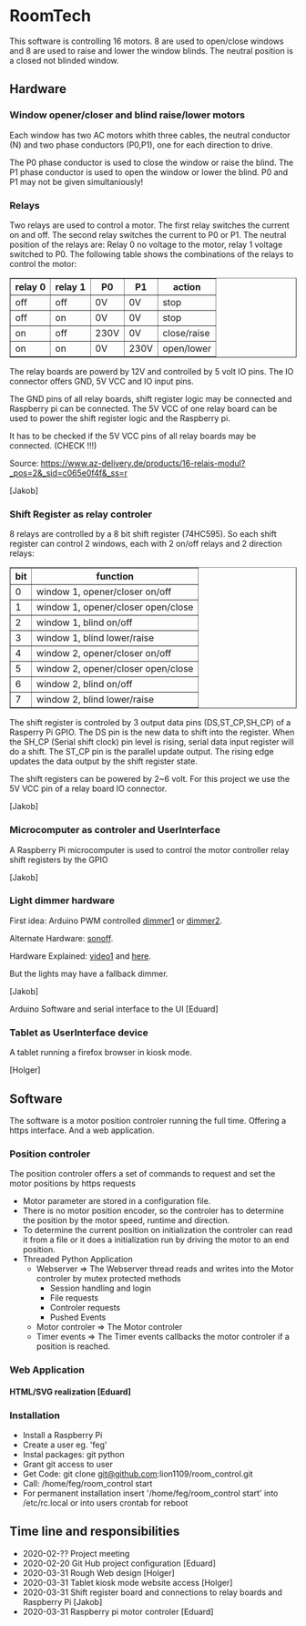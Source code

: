 [//]: # (file: "~/Privat/R3P/room_tech/README.md")
# RoomTech
This software is controlling 16 motors. 8 are used to open/close windows and 8 are used to raise and lower the window blinds. The neutral position is a closed not blinded window.


## Hardware

### Window opener/closer and blind raise/lower motors
Each window has two AC motors whith three cables, the neutral conductor (N) and two phase conductors (P0,P1), one for each direction to drive. 

The P0 phase conductor is used to close the window or raise the blind. The P1 phase conductor is used to open the window or lower the blind. P0 and P1 may not be given simultaniously!

### Relays
Two relays are used to control a motor. The first relay switches the current on and off. The second relay switches the current to P0 or P1. The neutral position of the relays are: Relay 0 no voltage to the motor, relay 1 voltage switched to P0. The following table shows the combinations of the relays to control the motor:

<table border="1">
  <tr><th>relay 0</th><th>relay 1</th><th> P0 </th><th> P1 </th><th>action</th></tr>
  <tr><td> off   </td><td> off   </td><td> 0V </td><td> 0V </td><td>stop</td></tr>
  <tr><td> off   </td><td>  on   </td><td> 0V </td><td> 0V </td><td>stop</td></tr>
  <tr><td>  on   </td><td> off   </td><td>230V</td><td> 0V </td><td>close/raise</td></tr>
  <tr><td>  on   </td><td>  on   </td><td>0V  </td><td>230V</td><td>open/lower</td></tr>
</table>

The relay boards are powerd by 12V and controlled by 5 volt IO pins. The IO connector offers GND, 5V VCC and IO input pins.

The GND pins of all relay boards, shift register logic may be connected and Raspberry pi can be connected.
The 5V VCC of one relay board can be used to power the shift register logic and the Raspberry pi.

It has to be checked if the 5V VCC pins of all relay boards may be connected. (CHECK !!!)

Source: https://www.az-delivery.de/products/16-relais-modul?_pos=2&_sid=c065e0f4f&_ss=r

[Jakob]

### Shift Register as relay controler 
8 relays are controlled by a 8 bit shift register (74HC595). So each shift register can control 2 windows, each with 2 on/off relays and 2 direction relays:

<table border="1">
  <tr><th>bit</th><th>function</th></tr>
  <tr><td>0  </td><td>window 1, opener/closer on/off</td></tr>
  <tr><td>1  </td><td>window 1, opener/closer open/close</td></tr>
  <tr><td>2  </td><td>window 1, blind on/off</td></tr>
  <tr><td>3  </td><td>window 1, blind lower/raise</td></tr>
  <tr><td>4  </td><td>window 2, opener/closer on/off</td></tr>
  <tr><td>5  </td><td>window 2, opener/closer open/close</td></tr>
  <tr><td>6  </td><td>window 2, blind on/off</td></tr>
  <tr><td>7  </td><td>window 2, blind lower/raise</td></tr>
</table>

The shift register is controled by 3 output data pins (DS,ST_CP,SH_CP) of a Rasperry Pi GPIO. The DS pin is the new data to shift into the register.
When the SH_CP (Serial shift clock) pin level is rising, serial data input register will do a shift.
The ST_CP pin is the parallel update output. The rising edge updates the data output by the shift register state.

The shift registers can be powered by 2~6 volt. For this project we use the 5V VCC pin of a relay board IO connector.

[Jakob]


### Microcomputer as controler and UserInterface

A Raspberry Pi microcomputer is used to control the motor controller relay shift registers by the GPIO 

[Jakob]


### Light dimmer hardware

First idea: Arduino PWM controlled [dimmer1](https://www.instructables.com/id/AC-PWM-Dimmer-for-Arduino/) or [dimmer2](http://www.inmojo.com/store/inmojo-market/item/digital-ac-dimmer-module-lite-v.2/).

Alternate Hardware: [sonoff](https://sonoff.tech/product/wifi-diy-smart-switches/4ch-r2-pro-r2).

Hardware Explained: [video1](https://www.youtube.com/watch?v=XdCvJ1wZ0bA) and [here](https://electronics.stackexchange.com/questions/339185/modify-pwm-controlled-230v-incandescent-bulb-dimmer-circuit).

But the lights may have a fallback dimmer.

[Jakob]

Arduino Software and serial interface to the UI [Eduard]


### Tablet as UserInterface device

A tablet running a firefox browser in kiosk mode.

[Holger]



## Software

The software is a motor position controler running the full time. Offering a https interface. And a web application. 


### Position controler

The position controler offers a set of commands to request and set the motor positions by https requests

- Motor parameter are stored in a configuration file.
- There is no motor position encoder, so the controler has to determine the position by the motor speed, runtime and direction.
- To determine the current position on initialization the controler can read it from a file or it does a initialization run by driving the motor to an end position.
- Threaded Python Application
  - Webserver => The Webserver thread reads and writes into the Motor controler by mutex protected methods
	- Session handling and login
    - File requests
	- Controler requests
	- Pushed Events
  - Motor controler => The Motor controler
  - Timer events => The Timer events callbacks the motor controler if a position is reached.
  

### Web Application


#### HTML/SVG realization [Eduard]

### Installation

- Install a Raspberry Pi
- Create a user eg. 'feg'
- Instal packages: git python
- Grant git access to user
- Get Code: git clone git@github.com:lion1109/room_control.git
- Call: /home/feg/room_control start
- For permanent installation insert '/home/feg/room_control start' into /etc/rc.local or into users crontab for reboot


## Time line and responsibilities

- 2020-02-?? Project meeting
- 2020-02-20 Git Hub project configuration [Eduard]
- 2020-03-31 Rough Web design [Holger]
- 2020-03-31 Tablet kiosk mode website access [Holger]
- 2020-03-31 Shift register board and connections to relay boards and Raspberry Pi [Jakob]
- 2020-03-31 Raspberry pi motor controler [Eduard]


